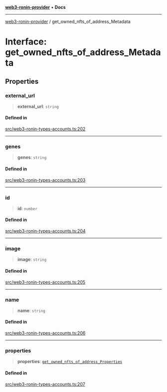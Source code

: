 [**web3-ronin-provider**](../README.md) • **Docs**

***

[web3-ronin-provider](../globals.md) / get\_owned\_nfts\_of\_address\_Metadata

# Interface: get\_owned\_nfts\_of\_address\_Metadata

## Properties

### external\_url

> **external\_url**: `string`

#### Defined in

[src/web3-ronin-types-accounts.ts:202](https://github.com/chuacw/web3-ronin-provider/blob/1a659b81d9c7d7afbced0ae2b11550f4f6c0a233/src/web3-ronin-types-accounts.ts#L202)

***

### genes

> **genes**: `string`

#### Defined in

[src/web3-ronin-types-accounts.ts:203](https://github.com/chuacw/web3-ronin-provider/blob/1a659b81d9c7d7afbced0ae2b11550f4f6c0a233/src/web3-ronin-types-accounts.ts#L203)

***

### id

> **id**: `number`

#### Defined in

[src/web3-ronin-types-accounts.ts:204](https://github.com/chuacw/web3-ronin-provider/blob/1a659b81d9c7d7afbced0ae2b11550f4f6c0a233/src/web3-ronin-types-accounts.ts#L204)

***

### image

> **image**: `string`

#### Defined in

[src/web3-ronin-types-accounts.ts:205](https://github.com/chuacw/web3-ronin-provider/blob/1a659b81d9c7d7afbced0ae2b11550f4f6c0a233/src/web3-ronin-types-accounts.ts#L205)

***

### name

> **name**: `string`

#### Defined in

[src/web3-ronin-types-accounts.ts:206](https://github.com/chuacw/web3-ronin-provider/blob/1a659b81d9c7d7afbced0ae2b11550f4f6c0a233/src/web3-ronin-types-accounts.ts#L206)

***

### properties

> **properties**: [`get_owned_nfts_of_address_Properties`](get_owned_nfts_of_address_Properties.md)

#### Defined in

[src/web3-ronin-types-accounts.ts:207](https://github.com/chuacw/web3-ronin-provider/blob/1a659b81d9c7d7afbced0ae2b11550f4f6c0a233/src/web3-ronin-types-accounts.ts#L207)
